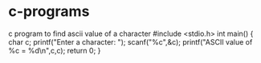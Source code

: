 c-programs
==========

c program to find ascii value of a character 
#include <stdio.h>
int main()
{
    char c;
    printf("Enter a character: ");
    scanf("%c",&c);
    printf("ASCII value of %c = %d\n",c,c);
    return 0;
}
